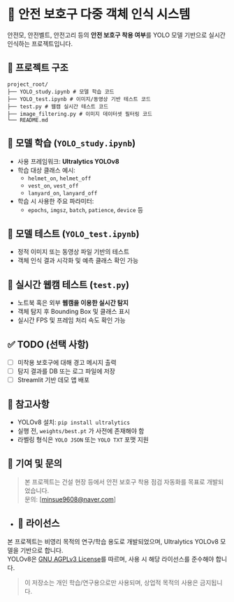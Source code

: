 # 🦺 안전 보호구 다중 객체 인식 시스템

안전모, 안전벨트, 안전고리 등의 **안전 보호구 착용 여부**를 YOLO 모델 기반으로 실시간 인식하는 프로젝트입니다.

## 📁 프로젝트 구조

```plaintext
project_root/
├── YOLO_study.ipynb # 모델 학습 코드
├── YOLO_test.ipynb # 이미지/동영상 기반 테스트 코드
├── test.py # 웹캠 실시간 테스트 코드
├── image_filtering.py # 이미지 데이터셋 필터링 코드
└── README.md
```

## 🔧 모델 학습 (`YOLO_study.ipynb`)

- 사용 프레임워크: **Ultralytics YOLOv8**
- 학습 대상 클래스 예시:
  - `helmet_on`, `helmet_off`
  - `vest_on`, `vest_off`
  - `lanyard_on`, `lanyard_off`
- 학습 시 사용한 주요 파라미터:
  - `epochs`, `imgsz`, `batch`, `patience`, `device` 등

## 🧪 모델 테스트 (`YOLO_test.ipynb`)

- 정적 이미지 또는 동영상 파일 기반의 테스트
- 객체 인식 결과 시각화 및 예측 클래스 확인 가능

## 🎥 실시간 웹캠 테스트 (`test.py`)

- 노트북 혹은 외부 **웹캠을 이용한 실시간 탐지**
- 객체 탐지 후 Bounding Box 및 클래스 표시
- 실시간 FPS 및 프레임 처리 속도 확인 가능

## ✅ TODO (선택 사항)

- [ ] 미착용 보호구에 대해 경고 메시지 출력
- [ ] 탐지 결과를 DB 또는 로그 파일에 저장
- [ ] Streamlit 기반 데모 앱 배포

## 📝 참고사항

- YOLOv8 설치: `pip install ultralytics`
- 실행 전, `weights/best.pt` 가 사전에 존재해야 함
- 라벨링 형식은 `YOLO JSON` 또는 `YOLO TXT` 포맷 지원

## 📌 기여 및 문의

> 본 프로젝트는 건설 현장 등에서 안전 보호구 착용 점검 자동화를 목표로 개발되었습니다.  
> 문의: [minsue9608@naver.com]

- ## 📄 라이선스

본 프로젝트는 비영리 목적의 연구/학습 용도로 개발되었으며, Ultralytics YOLOv8 모델을 기반으로 합니다.  
YOLOv8은 [GNU AGPLv3 License](https://www.gnu.org/licenses/agpl-3.0.html)를 따르며, 사용 시 해당 라이선스를 준수해야 합니다.

> 이 저장소는 개인 학습/연구용으로만 사용되며, 상업적 목적의 사용은 금지됩니다.
